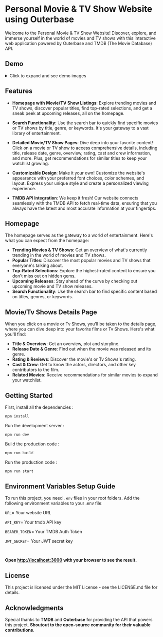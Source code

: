 # Personal Movie & TV Show Website using Outerbase

Welcome to the Personal Movie & TV Show Website! Discover, explore, and immerse yourself in the world of movies and TV shows with this interactive web application powered by Outerbase and TMDB (The Movie Database) API.

## Demo
<details>
  <summary>Click to expand and see demo images</summary>


  ### Homepage
  <details>
  <summary>Click to expand and see Homepage</summary>
    
  ![Homepage Screenshot](https://github.com/Gautam25Raj/mymoview/assets/63155224/ced3147a-8d5d-422d-bbcb-c49205671fbf)
  </details>

  ### Details Page
  <details>
  <summary>Click to expand and see Details page</summary>
    
  ![Details Page](https://github.com/Gautam25Raj/mymoview/assets/63155224/b0815c34-5dfe-4a91-9ccf-d5be2420e32d)
  </details>

  ### Search Page
  <details>
  <summary>Click to expand and see search page</summary>
    
  ![Search Page](https://github.com/Gautam25Raj/mymoview/assets/63155224/3d6a8920-73dc-4a24-848f-57d040a5e853)
  </details>

  ### Login/Signup Page
  <details>
  <summary>Click to expand and see signup page</summary>
    
  ![Signup page](https://github.com/Gautam25Raj/mymoview/assets/63155224/3e400011-0cd1-4ef8-8164-44e18c17672f)
  </details>

</details>

## Features

- **Homepage with Movie/TV Show Listings**: Explore trending movies and TV shows, discover popular titles, find top-rated selections, and get a sneak peek at upcoming releases, all on the homepage.

- **Search Functionality**: Use the search bar to quickly find specific movies or TV shows by title, genre, or keywords. It's your gateway to a vast library of entertainment.

- **Detailed Movie/TV Show Pages**: Dive deep into your favorite content! Click on a movie or TV show to access comprehensive details, including title, release date, genre, overview, rating, cast and crew information, and more. Plus, get recommendations for similar titles to keep your watchlist growing.

- **Customizable Design**: Make it your own! Customize the website's appearance with your preferred font choices, color schemes, and layout. Express your unique style and create a personalized viewing experience.

- **TMDB API Integration**: We keep it fresh! Our website connects seamlessly with the TMDB API to fetch real-time data, ensuring that you always have the latest and most accurate information at your fingertips.

## Homepage
The homepage serves as the gateway to a world of entertainment. Here's what you can expect from the homepage:

- **Trending Movies & TV Shows**: Get an overview of what's currently trending in the world of movies and TV shows.
- **Popular Titles**: Discover the most popular movies and TV shows that everyone's talking about.
- **Top-Rated Selections**: Explore the highest-rated content to ensure you don't miss out on hidden gems.
- **Upcoming Releases**: Stay ahead of the curve by checking out upcoming movie and TV show releases.
- **Search Functionality**: Use the search bar to find specific content based on titles, genres, or keywords.

## Movie/Tv Shows Details Page

When you click on a movie or Tv Shows, you'll be taken to the details page, where you can dive deep into your favorite films or Tv Shows. Here's what you'll find:

- **Title & Overview**: Get an overview, plot and storyline.
- **Release Date & Genre**: Find out when the movie was released and its genre.
- **Rating & Reviews**: Discover the movie's or Tv Shows's rating.
- **Cast & Crew**: Get to know the actors, directors, and other key contributors to the film.
- **Related Movies**: Receive recommendations for similar movies to expand your watchlist.

## Getting Started

First, install all the dependencies :

```bash
npm install
```

Run the development server :

```bash
npm run dev
```

Build the production code :

```bash
npm run build
```

Run the production code :

```bash
npm run start
```

## Environment Variables Setup Guide
To run this project, you need `.env` files in your root folders. Add the following environment variables to your .env file: 

`URL`= Your website URL

`API_KEY`= Your tmdb API key

`BEARER_TOKEN`= Your TMDB Auth Token

`JWT_SECRET`= Your JWT secret key

<br>

**Open [http://localhost:3000](http://localhost:3000) with your browser to see the result.**

## License
This project is licensed under the MIT License - see the LICENSE.md file for details.

## Acknowledgments
Special thanks to **TMDB** and **Outerbase** for providing the API that powers this project.
**Shoutout to the open-source community for their valuable contributions.**
